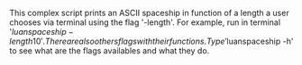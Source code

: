 This complex script prints an ASCII spaceship in function of a length a user chooses via terminal using the flag '-length'. For example, run in terminal '$luanspaceship -length 10'.
There are also others flags with their functions. Type '$luanspaceship -h' to see what are the flags availables and what they do.
